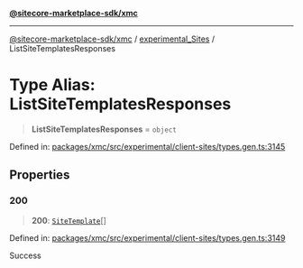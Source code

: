 [**@sitecore-marketplace-sdk/xmc**](../../../../README.md)

***

[@sitecore-marketplace-sdk/xmc](../../../../README.md) / [experimental\_Sites](../README.md) / ListSiteTemplatesResponses

# Type Alias: ListSiteTemplatesResponses

> **ListSiteTemplatesResponses** = `object`

Defined in: [packages/xmc/src/experimental/client-sites/types.gen.ts:3145](https://github.com/Sitecore/marketplace-sdk/blob/main/packages/xmc/src/experimental/client-sites/types.gen.ts#L3145)

## Properties

### 200

> **200**: [`SiteTemplate`](SiteTemplate.md)[]

Defined in: [packages/xmc/src/experimental/client-sites/types.gen.ts:3149](https://github.com/Sitecore/marketplace-sdk/blob/main/packages/xmc/src/experimental/client-sites/types.gen.ts#L3149)

Success
